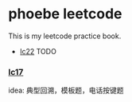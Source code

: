 # phoebe leetcode
This is my leetcode practice book.
* [lc22](src/lc22.py) TODO

### [lc17](src/lc17.py) 
idea: 典型回溯，模板题，电话按键题

